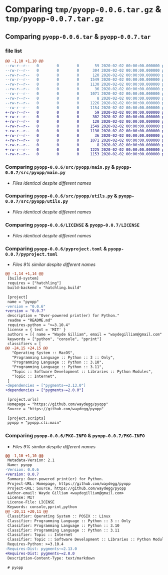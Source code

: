 # Comparing `tmp/pyopp-0.0.6.tar.gz` & `tmp/pyopp-0.0.7.tar.gz`

## Comparing `pyopp-0.0.6.tar` & `pyopp-0.0.7.tar`

### file list

```diff
@@ -1,10 +1,10 @@
--rw-r--r--   0        0        0       59 2020-02-02 00:00:00.000000 pyopp-0.0.6/src/pyopp/__init__.py
--rw-r--r--   0        0        0      304 2020-02-02 00:00:00.000000 pyopp-0.0.6/src/pyopp/cli.py
--rw-r--r--   0        0        0      120 2020-02-02 00:00:00.000000 pyopp-0.0.6/src/pyopp/enums.py
--rw-r--r--   0        0        0     1549 2020-02-02 00:00:00.000000 pyopp-0.0.6/src/pyopp/main.py
--rw-r--r--   0        0        0     1130 2020-02-02 00:00:00.000000 pyopp-0.0.6/src/pyopp/utils.py
--rw-r--r--   0        0        0       36 2020-02-02 00:00:00.000000 pyopp-0.0.6/.gitignore
--rw-r--r--   0        0        0     1071 2020-02-02 00:00:00.000000 pyopp-0.0.6/LICENSE
--rw-r--r--   0        0        0        8 2020-02-02 00:00:00.000000 pyopp-0.0.6/README.md
--rw-r--r--   0        0        0     1226 2020-02-02 00:00:00.000000 pyopp-0.0.6/pyproject.toml
--rw-r--r--   0        0        0     1154 2020-02-02 00:00:00.000000 pyopp-0.0.6/PKG-INFO
+-rw-r--r--   0        0        0       59 2020-02-02 00:00:00.000000 pyopp-0.0.7/src/pyopp/__init__.py
+-rw-r--r--   0        0        0      302 2020-02-02 00:00:00.000000 pyopp-0.0.7/src/pyopp/cli.py
+-rw-r--r--   0        0        0      120 2020-02-02 00:00:00.000000 pyopp-0.0.7/src/pyopp/enums.py
+-rw-r--r--   0        0        0     1549 2020-02-02 00:00:00.000000 pyopp-0.0.7/src/pyopp/main.py
+-rw-r--r--   0        0        0     1130 2020-02-02 00:00:00.000000 pyopp-0.0.7/src/pyopp/utils.py
+-rw-r--r--   0        0        0       36 2020-02-02 00:00:00.000000 pyopp-0.0.7/.gitignore
+-rw-r--r--   0        0        0     1071 2020-02-02 00:00:00.000000 pyopp-0.0.7/LICENSE
+-rw-r--r--   0        0        0        8 2020-02-02 00:00:00.000000 pyopp-0.0.7/README.md
+-rw-r--r--   0        0        0     1225 2020-02-02 00:00:00.000000 pyopp-0.0.7/pyproject.toml
+-rw-r--r--   0        0        0     1153 2020-02-02 00:00:00.000000 pyopp-0.0.7/PKG-INFO
```

### Comparing `pyopp-0.0.6/src/pyopp/main.py` & `pyopp-0.0.7/src/pyopp/main.py`

 * *Files identical despite different names*

### Comparing `pyopp-0.0.6/src/pyopp/utils.py` & `pyopp-0.0.7/src/pyopp/utils.py`

 * *Files identical despite different names*

### Comparing `pyopp-0.0.6/LICENSE` & `pyopp-0.0.7/LICENSE`

 * *Files identical despite different names*

### Comparing `pyopp-0.0.6/pyproject.toml` & `pyopp-0.0.7/pyproject.toml`

 * *Files 9% similar despite different names*

```diff
@@ -1,14 +1,14 @@
 [build-system]
 requires = ["hatchling"]
 build-backend = "hatchling.build"
 
 [project]
 name = "pyopp"
-version = "0.0.6"
+version = "0.0.7"
 description = "Over-powered print(er) for Python."
 readme = "README.md"
 requires-python = ">=3.10.4"
 license = { text = 'MIT' }
 authors = [{ name = "Wayde Gilliam", email = "waydegilliam@gmail.com" }]
 keywords = ["python", "console", "pprint"]
 classifiers = [
@@ -24,15 +24,15 @@
   "Operating System :: MacOS",
   "Programming Language :: Python :: 3 :: Only",
   "Programming Language :: Python :: 3.10",
   "Programming Language :: Python :: 3.11",
   "Topic :: Software Development :: Libraries :: Python Modules",
   "Topic :: Internet",
 ]
-dependencies = ["pygments~=2.13.0"]
+dependencies = ["pygments~=2.0.0"]
 
 [project.urls]
 Homepage = "https://github.com/waydegg/pyopp"
 Source = "https://github.com/waydegg/pyopp"
 
 [project.scripts]
 pyopp = "pyopp.cli:main"
```

### Comparing `pyopp-0.0.6/PKG-INFO` & `pyopp-0.0.7/PKG-INFO`

 * *Files 9% similar despite different names*

```diff
@@ -1,10 +1,10 @@
 Metadata-Version: 2.1
 Name: pyopp
-Version: 0.0.6
+Version: 0.0.7
 Summary: Over-powered print(er) for Python.
 Project-URL: Homepage, https://github.com/waydegg/pyopp
 Project-URL: Source, https://github.com/waydegg/pyopp
 Author-email: Wayde Gilliam <waydegilliam@gmail.com>
 License: MIT
 License-File: LICENSE
 Keywords: console,pprint,python
@@ -20,11 +20,11 @@
 Classifier: Operating System :: POSIX :: Linux
 Classifier: Programming Language :: Python :: 3 :: Only
 Classifier: Programming Language :: Python :: 3.10
 Classifier: Programming Language :: Python :: 3.11
 Classifier: Topic :: Internet
 Classifier: Topic :: Software Development :: Libraries :: Python Modules
 Requires-Python: >=3.10.4
-Requires-Dist: pygments~=2.13.0
+Requires-Dist: pygments~=2.0.0
 Description-Content-Type: text/markdown
 
 # pyopp
```


